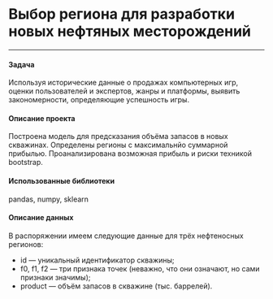 # Выбор региона для разработки новых нефтяных месторождений
---
#### Задача
Используя исторические данные о продажах компьютерных игр, оценки пользователей и экспертов, жанры и платформы, выявить закономерности, определяющие успешность игры.
#### Описание проекта
Построена модель для предсказания объёма запасов в новых скважинах. Определены регионы с максимальнйо суммарной прибылью. Проанализирована возможная прибыль и риски техникой bootstrap.
#### Использованные библиотеки
pandas, numpy, sklearn
#### Описание данных
В распоряжении имеем следующие данные для трёх нефтеносных регионов:
+ id — уникальный идентификатор скважины;
+ f0, f1, f2 — три признака точек (неважно, что они означают, но сами признаки значимы);
+ product — объём запасов в скважине (тыс. баррелей).
